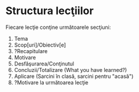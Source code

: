 ﻿# Structura lecţiilor #

Fiecare lecţie conţine următoarele secţiuni:
1. Tema
2. Scop[uri]/Obiectiv[e]
3. ?Recapitulare
4. Motivare
5. Desfăşurarea/Conţinutul
6. Concluzii/Totalizare (What you have learned?)
7. Aplicare (Sarcini în clasă, sarcini pentru "acasă")
8. ?Motivare la următoarea lecţie